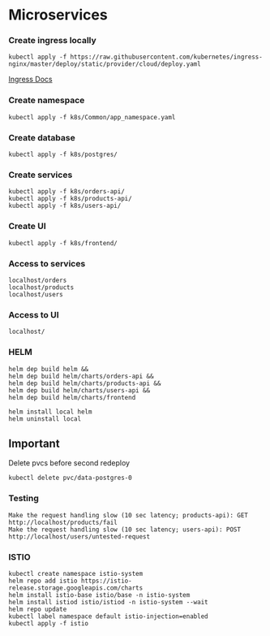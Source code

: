 # Microservices

### Create ingress locally
```
kubectl apply -f https://raw.githubusercontent.com/kubernetes/ingress-nginx/master/deploy/static/provider/cloud/deploy.yaml
```
[Ingress Docs](https://kubernetes.github.io/ingress-nginx/deploy/#quick-start)
### Create namespace
```
kubectl apply -f k8s/Common/app_namespace.yaml
```

### Create database
```
kubectl apply -f k8s/postgres/
```

### Create services
```
kubectl apply -f k8s/orders-api/
kubectl apply -f k8s/products-api/
kubectl apply -f k8s/users-api/
```

### Create UI
```
kubectl apply -f k8s/frontend/
```

### Access to services
```
localhost/orders
localhost/products
localhost/users
```

### Access to UI
```
localhost/
```

### HELM
```
helm dep build helm &&
helm dep build helm/charts/orders-api &&
helm dep build helm/charts/products-api && 
helm dep build helm/charts/users-api &&
helm dep build helm/charts/frontend

helm install local helm
helm uninstall local
```

## Important
Delete pvcs before second redeploy
```
kubectl delete pvc/data-postgres-0
```

### Testing
```
Make the request handling slow (10 sec latency; products-api): GET http://localhost/products/fail
Make the request handling slow (10 sec latency; users-api): POST http://localhost/users/untested-request
```

### ISTIO
```
kubectl create namespace istio-system
helm repo add istio https://istio-release.storage.googleapis.com/charts
helm install istio-base istio/base -n istio-system
helm install istiod istio/istiod -n istio-system --wait
helm repo update
kubectl label namespace default istio-injection=enabled
kubectl apply -f istio 
```
